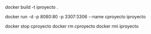 docker build -t iproyecto .


docker run -d -p 8080:80 -p 3307:3306 --name cproyecto iproyecto


docker stop cproyecto
docker rm cproyecto
docker rmi iproyecto

